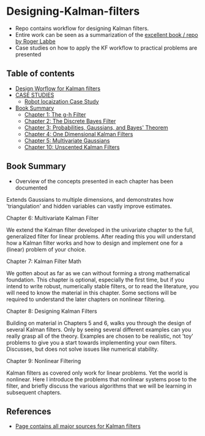 # Designing-Kalman-filters
- Repo contains workflow for designing Kalman filters.
- Entire work can be seen as a summarization of the [excellent book / repo by Roger Labbe](https://github.com/rlabbe/Kalman-and-Bayesian-Filters-in-Python)
- Case studies on how to apply the KF workflow to practical problems are presented

## Table of contents
- [Design Worflow for Kalman filters](Design_workflows_for_Kalman_filters.md)
- [CASE STUDIES](case_studies/README.md)
    - [Robot locaization Case Study](case_studies/Robot_localization.md)
- [Book Summary](#book-summary)
    - [Chapter 1: The g-h Filter](Chapter1_summary.md)
    - [Chapter 2: The Discrete Bayes Filter](Chapter2_summary.md)
    - [Chapter 3: Probabilities, Gaussians, and Bayes' Theorem](Chapter3_summary.md)
    - [Chapter 4: One Dimensional Kalman Filters](Chapter4_summary.md)
    - [Chapter 5: Multivariate Gaussians](Chapter5_summary.md)
    - [Chapter 10:  Unscented Kalman Filters](Chapter10_summary.md)



## Book Summary
- Overview of the concepts presented in each chapter has been documented 




Extends Gaussians to multiple dimensions, and demonstrates how 'triangulation' and hidden variables can vastly improve estimates.

Chapter 6: Multivariate Kalman Filter

We extend the Kalman filter developed in the univariate chapter to the full, generalized filter for linear problems. After reading this you will understand how a Kalman filter works and how to design and implement one for a (linear) problem of your choice.

Chapter 7: Kalman Filter Math

We gotten about as far as we can without forming a strong mathematical foundation. This chapter is optional, especially the first time, but if you intend to write robust, numerically stable filters, or to read the literature, you will need to know the material in this chapter. Some sections will be required to understand the later chapters on nonlinear filtering.

Chapter 8: Designing Kalman Filters

Building on material in Chapters 5 and 6, walks you through the design of several Kalman filters. Only by seeing several different examples can you really grasp all of the theory. Examples are chosen to be realistic, not 'toy' problems to give you a start towards implementing your own filters. Discusses, but does not solve issues like numerical stability.

Chapter 9: Nonlinear Filtering

Kalman filters as covered only work for linear problems. Yet the world is nonlinear. Here I introduce the problems that nonlinear systems pose to the filter, and briefly discuss the various algorithms that we will be learning in subsequent chapters.



## References
- [Page contains all major sources for Kalman filters](https://resourcium.org/index.php/topic/kalman-filter)
